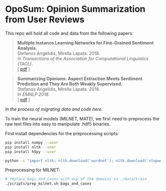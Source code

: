# OpoSum: Opinion Summarization from User Reviews

This repo will hold all code and data from the following papers:

> **Multiple Instance Learning Networks for Fine-Grained Sentiment Analysis**,<br/>
> Stefanos Angelidis, Mirella Lapata. 2018. <br/>
> _In Transactions of the Association for Computational Linguistics (TACL)_.<br/>
> [ [pdf](http://aclweb.org/anthology/Q18-1002) ]

> **Summarizing Opinions: Aspect Extraction Meets Sentiment Prediction and They Are Both Weakly Supervised**,<br/>
> Stefanos Angelidis, Mirella Lapata. 2018. <br/>
> _In EMNLP 2018_.<br/>
> [ [pdf](http://www.aclweb.org/anthology/D18-1403) ]

*In the process of migrating data and code here.*

To train the neural models (MILNET, MATE), we first need to preprocess the raw
text files into easy to manipulate .hdf5 binaries.

First install dependencies for the preprocessing scripts:
```bash
pip install numpy --user
pip install nltk --user 
pip install h5py --user

python -c "import nltk; nltk.download('wordnet'); nltk.download('stopwords')"
```

Preprocessing for MILNET:

```bash
# replace bags_and_cases with any of the domains in ./data/train
./scripts/prep_milnet.sh bags_and_cases
```
